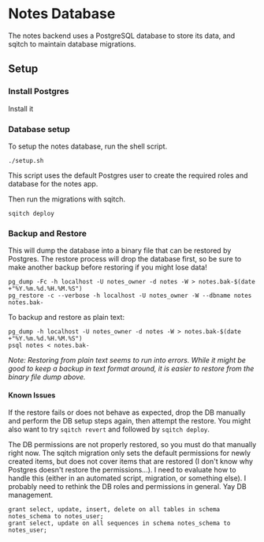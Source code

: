 # Notes Database

The notes backend uses a PostgreSQL database to store its data, and sqitch to maintain database migrations.

## Setup

### Install Postgres

Install it

### Database setup

To setup the notes database, run the shell script.

```
./setup.sh
```

This script uses the default Postgres user to create the required roles and database for the notes app.


Then run the migrations with sqitch.

```
sqitch deploy
```

### Backup and Restore
This will dump the database into a binary file that can be restored by Postgres. The restore process will drop the database first, so be sure to make another backup before restoring if you might lose data!

```
pg_dump -Fc -h localhost -U notes_owner -d notes -W > notes.bak-$(date +"%Y.%m.%d.%H.%M.%S")
pg_restore -c --verbose -h localhost -U notes_owner -W --dbname notes notes.bak-
```

To backup and restore as plain text:

```
pg_dump -h localhost -U notes_owner -d notes -W > notes.bak-$(date +"%Y.%m.%d.%H.%M.%S")
psql notes < notes.bak-
```
*Note: Restoring from plain text seems to run into errors. While it might be good to keep a backup in text format around, it is easier to restore from the binary file dump above.*

#### Known Issues
If the restore fails or does not behave as expected, drop the DB manually and perform the DB setup steps again, then attempt the restore. You might also want to try `sqitch revert` and followed by `sqitch deploy`.

The DB permissions are not properly restored, so you must do that manually right now. The sqitch migration only sets the default permissions for newly created items, but does not cover items that are restored (I don't know why Postgres doesn't restore the permissions...). I need to evaluate how to handle this (either in an automated script, migration, or something else). I probably need to rethink the DB roles and permissions in general. Yay DB management.

```
grant select, update, insert, delete on all tables in schema notes_schema to notes_user;
grant select, update on all sequences in schema notes_schema to notes_user;
```